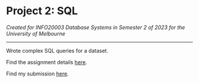 # Project 2: SQL

*Created for INFO20003 Database Systems in Semester 2 of 2023 for the University of Melbourne*

---

Wrote complex SQL queries for a dataset.

Find the assignment details [here](INFO20003-2023-S2-A2-MewTube.pdf).

Find my submission [here](1354263.sql).
